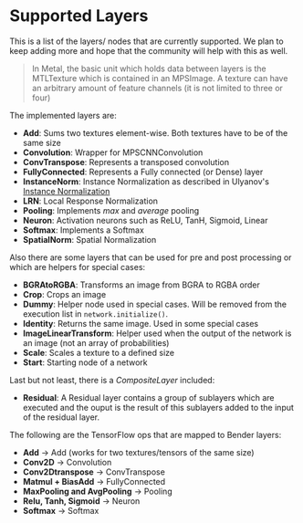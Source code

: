 
# Supported Layers

This is a list of the layers/ nodes that are currently supported. We plan to keep adding more and hope that the community will help with this as well.

> In Metal, the basic unit which holds data between layers is the MTLTexture which is contained in an MPSImage. A texture can have an arbitrary amount of feature channels (it is not limited to three or four)
 

The implemented layers are:
* __Add__: Sums two textures element-wise. Both textures have to be of the same size
* __Convolution__: Wrapper for MPSCNNConvolution
* __ConvTranspose__: Represents a transposed convolution
* __FullyConnected__: Represents a Fully connected (or Dense) layer
* __InstanceNorm__: Instance Normalization as described in Ulyanov's [Instance Normalization](https://arxiv.org/abs/1607.08022)
* __LRN__: Local Response Normalization
* __Pooling__: Implements _max_ and _average_ pooling
* __Neuron__: Activation neurons such as ReLU, TanH, Sigmoid, Linear
* __Softmax__: Implements a Softmax
* __SpatialNorm__: Spatial Normalization


Also there are some layers that can be used for pre and post processing or which are helpers for special cases:
* __BGRAtoRGBA__: Transforms an image from BGRA to RGBA order
* __Crop__: Crops an image
* __Dummy__: Helper node used in special cases. Will be removed from the execution list in `network.initialize()`.
* __Identity__: Returns the same image. Used in some special cases
* __ImageLinearTransform__: Helper used when the output of the network is an image (not an array of probabilities)
* __Scale__: Scales a texture to a defined size
* __Start__: Starting node of a network


Last but not least, there is a _CompositeLayer_ included:
* __Residual__: A Residual layer contains a group of sublayers which are executed and the ouput is the result of this sublayers added to the input of the residual layer.



The following are the TensorFlow ops that are mapped to Bender layers:
* __Add__ -> Add (works for two textures/tensors of the same size)
* __Conv2D__ -> Convolution
* __Conv2Dtranspose__ -> ConvTranspose
* __Matmul + BiasAdd__ -> FullyConnected
* __MaxPooling and AvgPooling__ -> Pooling
* __Relu, Tanh, Sigmoid__ -> Neuron
* __Softmax__ -> Softmax


